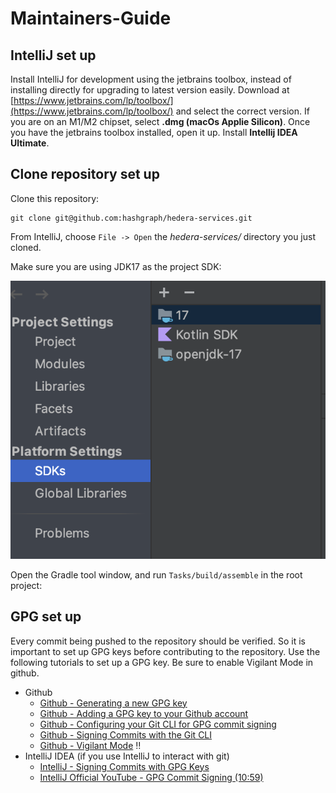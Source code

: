 # Maintainers-Guide

## IntelliJ set up
Install IntelliJ for development using the jetbrains toolbox, instead of installing directly for upgrading to latest version easily.
Download at [https://www.jetbrains.com/lp/toolbox/](https://www.jetbrains.com/lp/toolbox/) and select the correct version. 
If you are on an M1/M2 chipset, select **.dmg (macOs Applie Silicon)**.
Once you have the jetbrains toolbox installed, open it up. 
Install **Intellij IDEA Ultimate**.

## Clone repository set up

Clone this repository:
```
git clone git@github.com:hashgraph/hedera-services.git
```

From IntelliJ, choose `File -> Open` the _hedera-services/_ directory you just cloned.

Make sure you are using JDK17 as the project SDK:

<p>
    <img src="./assets/sdk-17.png"/>
</p>

Open the Gradle tool window, and run `Tasks/build/assemble` in the root project:

## GPG set up
Every commit being pushed to the repository should be verified. So it is important to set up GPG keys before contributing to the repository.
Use the following tutorials to set up a GPG key. Be sure to enable Vigilant Mode in github.

- Github
    - [Github - Generating a new GPG key](https://docs.github.com/en/authentication/managing-commit-signature-verification/generating-a-new-gpg-key)
    - [Github - Adding a GPG key to your Github account](https://docs.github.com/en/authentication/managing-commit-signature-verification/adding-a-gpg-key-to-your-github-account)
    - [Github - Configuring your Git CLI for GPG commit signing](https://docs.github.com/en/authentication/managing-commit-signature-verification/telling-git-about-your-signing-key)
    - [Github - Signing Commits with the Git CLI](https://docs.github.com/en/authentication/managing-commit-signature-verification/signing-commits)
    - [Github - Vigilant Mode](https://docs.github.com/en/authentication/managing-commit-signature-verification/displaying-verification-statuses-for-all-of-your-commits) ‼️
- IntelliJ IDEA (if you use IntelliJ to interact with git)
    - [IntelliJ - Signing Commits with GPG Keys](https://www.jetbrains.com/help/idea/set-up-GPG-commit-signing.html)
    - [IntelliJ Official YouTube - GPG Commit Signing (10:59)](https://youtu.be/RBhz-8fZN9A?t=659)